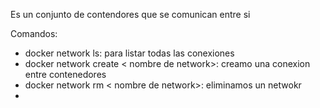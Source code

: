 Es un conjunto de contendores que se comunican entre si

Comandos:
- docker network ls: para listar todas las conexiones
- docker network create < nombre de network>: creamo una conexion entre contenedores
- docker network rm < nombre de network>: eliminamos un netwokr
- 